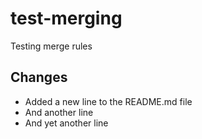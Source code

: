 # test-merging

Testing merge rules

## Changes

- Added a new line to the README.md file
- And another line
- And yet another line
